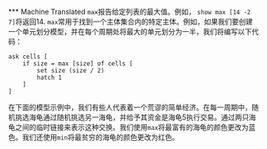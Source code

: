 ﻿*** Machine Translated
`max`报告给定列表的最大值。例如， `show max [14 -2 7]`将返回14. `max`常用于找到一个主体集合内的特定主体。例如，如果我们要创建一个单元划分模型，并在每个周期处将最大的单元划分为一半，我们将编写以下代码：



```
ask cells [
	if size = max [size] of cells [
		set size (size / 2)
		hatch 1
	]
]
```


在下面的模型示例中，我们有些人代表着一个荒谬的简单经济。在每一周期中，随机挑选海龟通过随机挑选另一海龟，并给予其资金是海龟5执行交易。通过两只海龟之间的临时链接来表示这种交换。我们使用`max`将最富有的海龟的颜色更改为蓝色。我们还使用`min`将最贫穷的海龟的颜色更改为红色。